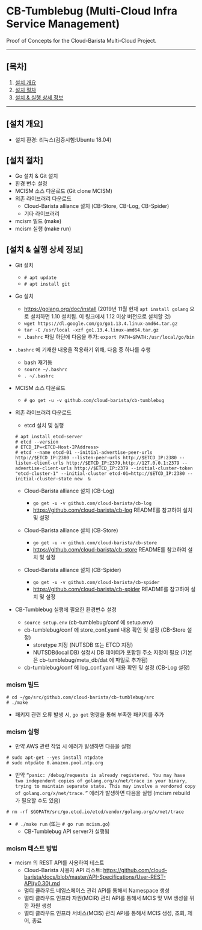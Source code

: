 # CB-Tumblebug (Multi-Cloud Infra Service Management)
Proof of Concepts for the Cloud-Barista Multi-Cloud Project.

***

## [목차]

1. [설치 개요](#설치-개요)
2. [설치 절차](#설치-절차)
3. [설치 & 실행 상세 정보](#설치--실행-상세-정보)

***

## [설치 개요]
- 설치 환경: 리눅스(검증시험:Ubuntu 18.04)

## [설치 절차]

- Go 설치 & Git 설치
- 환경 변수 설정
- MCISM 소스 다운로드 (Git clone MCISM)
- 의존 라이브러리 다운로드
  - Cloud-Barista alliance 설치 (CB-Store, CB-Log, CB-Spider)
  - 기타 라이브러리
- mcism 빌드 (make)
- mcism 실행 (make run)

## [설치 & 실행 상세 정보]

- Git 설치
  - `# apt update`
  - `# apt install git`

- Go 설치
  - https://golang.org/doc/install (2019년 11월 현재 `apt install golang` 으로 설치하면 1.10 설치됨. 이 링크에서 1.12 이상 버전으로 설치할 것)
  - `wget https://dl.google.com/go/go1.13.4.linux-amd64.tar.gz`
  - `tar -C /usr/local -xzf go1.13.4.linux-amd64.tar.gz`
  - `.bashrc` 파일 하단에 다음을 추가: `export PATH=$PATH:/usr/local/go/bin`


- `.bashrc` 에 기재한 내용을 적용하기 위해, 다음 중 하나를 수행
  - bash 재기동
  - `source ~/.bashrc`
  - `. ~/.bashrc`

- MCISM 소스 다운로드
  - `# go get -u -v github.com/cloud-barista/cb-tumblebug`

- 의존 라이브러리 다운로드
  - etcd 설치 및 실행
  ```Shell
  # apt install etcd-server
  # etcd --version
  # ETCD_IP=<ETCD-Host-IPAddress>
  # etcd --name etcd-01 --initial-advertise-peer-urls http://$ETCD_IP:2380 --listen-peer-urls http://$ETCD_IP:2380 --listen-client-urls http://$ETCD_IP:2379,http://127.0.0.1:2379 --advertise-client-urls http://$ETCD_IP:2379 --initial-cluster-token "etcd-cluster-1" --initial-cluster etcd-01=http://$ETCD_IP:2380 --initial-cluster-state new  &
  ```

  - Cloud-Barista alliance 설치 (CB-Log)
    - `go get -u -v github.com/cloud-barista/cb-log`
    - https://github.com/cloud-barista/cb-log README를 참고하여 설치 및 설정
  
  - Cloud-Barista alliance 설치 (CB-Store)
    - `go get -u -v github.com/cloud-barista/cb-store`
    - https://github.com/cloud-barista/cb-store README를 참고하여 설치 및 설정

  - Cloud-Barista alliance 설치 (CB-Spider)
    - `go get -u -v github.com/cloud-barista/cb-spider`
    - https://github.com/cloud-barista/cb-spider README를 참고하여 설치 및 설정

- CB-Tumblebug 실행에 필요한 환경변수 설정
  - `source setup.env` (cb-tumblebug/conf 에 setup.env)
  - cb-tumblebug/conf 에 store_conf.yaml 내용 확인 및 설정 (CB-Store 설정)
    - storetype 지정 (NUTSDB 또는 ETCD 지정)
    - NUTSDB(local DB) 설정시 DB 데이터가 포함된 주소 지정이 필요 (기본은 cb-tumblebug/meta_db/dat 에 파일로 추가됨)
  - cb-tumblebug/conf 에 log_conf.yaml 내용 확인 및 설정 (CB-Log 설정)


### mcism 빌드

```Shell
# cd ~/go/src/github.com/cloud-barista/cb-tumblebug/src
# ./make
```
- 패키지 관련 오류 발생 시, `go get` 명령을 통해 부족한 패키지를 추가

### mcism 실행
- 만약 AWS 관련 작업 시 에러가 발생하면 다음을 실행
```Shell
# sudo apt-get --yes install ntpdate
# sudo ntpdate 0.amazon.pool.ntp.org
```

- 만약 `“panic: /debug/requests is already registered. You may have two independent copies of golang.org/x/net/trace in your binary, trying to maintain separate state. This may involve a vendored copy of golang.org/x/net/trace.”` 에러가 발생하면 다음을 실행 (mcism rebuild 가 필요할 수도 있음)
```Shell
# rm -rf $GOPATH/src/go.etcd.io/etcd/vendor/golang.org/x/net/trace
```

- `# ./make run` (또는 `# go run mcism.go`)
  - CB-Tumblebug API server가 실행됨

### mcism 테스트 방법

- mcism 의 REST API를 사용하여 테스트
  - Cloud-Barista 사용자 API 리스트: https://github.com/cloud-barista/docs/blob/master/API-Specifications/User-REST-API(v0.30).md
  - 멀티 클라우드 네임스페이스 관리 API를 통해서 Namespace 생성
  - 멀티 클라우드 인프라 자원(MCIR) 관리 API를 통해서 MCIS 및 VM 생성을 위한 자원 생성
  - 멀티 클라우드 인프라 서비스(MCIS) 관리 API를 통해서 MCIS 생성, 조회, 제어, 종료
